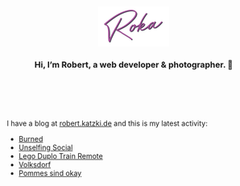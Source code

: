 <div align="center">
  <br>
  <br>
  <br>
  <br>
  <a href="https://robert.katzki.de/">
    <img width="140" src="https://github.com/ro-ka/ro-ka/blob/master/logo.svg" alt="Roka">
  </a>
  <br>
  <h3>Hi, I’m Robert, a web developer & photographer. 👋</h3>
 
  <br>
  <br>
  <br>
  <br>
</div>

I have a blog at [robert.katzki.de](https://robert.katzki.de/) and this is my latest activity:
<!-- BLOG-POST-LIST:START -->
- [Burned](https://robert.katzki.de/photos/2023/burned)
- [Unselfing Social](https://robert.katzki.de/posts/unselfing-social)
- [Lego Duplo Train Remote](https://robert.katzki.de/projects/lego-duplo-train-remote)
- [Volksdorf](https://robert.katzki.de/photos/2022/volksdorf)
- [Pommes sind okay](https://robert.katzki.de/photos/2022/pommes-sind-okay)
<!-- BLOG-POST-LIST:END -->
